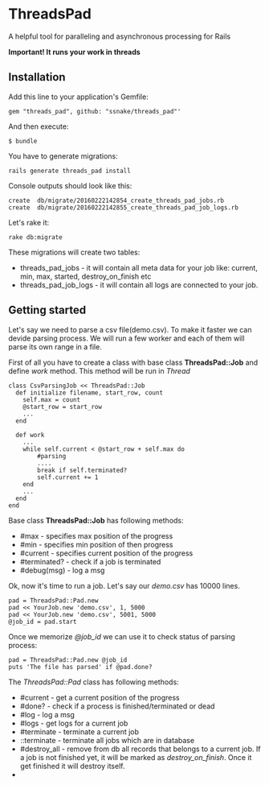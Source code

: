 # ThreadsPad

A helpful tool for paralleling and asynchronous processing for Rails

**Important! It runs your work in threads**

## Installation


Add this line to your application's Gemfile:

    gem "threads_pad", github: "ssnake/threads_pad"'

And then execute:

    $ bundle

You have to generate migrations:

    rails generate threads_pad install

Console outputs should look like this:
    
    create  db/migrate/20160222142854_create_threads_pad_jobs.rb
    create  db/migrate/20160222142855_create_threads_pad_job_logs.rb

Let's rake it:

    rake db:migrate


These migrations will create two tables:

* threads_pad_jobs - it will contain all meta data for your job like: current, min, max, started, destroy_on_finish etc
* threads_pad_job_logs - it will contain all logs are connected to your job.


## Getting started

Let's say we need to parse a csv file(demo.csv). To make it faster we can devide parsing process. We will run a few worker and each of them will parse its own range in a file.

First of all you have to create a class with base class **ThreadsPad::Job**  and define *work* method. This method will be run in *Thread*

    class CsvParsingJob << ThreadsPad::Job
      def initialize filename, start_row, count
        self.max = count
        @start_row = start_row
        ...
      end
      
      def work
        ...
        while self.current < @start_row + self.max do
            #parsing
            ....
            break if self.terminated?
            self.current += 1
        end
        ...
      end
    end
    
Base class **ThreadsPad::Job** has following methods:

* #max - specifies max position of the progress 
* #min - specifies min position of then progress 
* #current - specifies current position of the progress 
* #terminated? - check if a job is terminated
* #debug(msg) - log a msg

Ok, now it's time to run a job. Let's say our *demo.csv* has 10000 lines.

    pad = ThreadsPad::Pad.new
    pad << YourJob.new 'demo.csv', 1, 5000
    pad << YourJob.new 'demo.csv', 5001, 5000
    @job_id = pad.start


Once we memorize *@job_id* we can use it to check status of parsing process:

    pad = ThreadsPad::Pad.new @job_id
    puts 'The file has parsed' if @pad.done?
    
The *ThreadsPad::Pad* class has following methods:

* #current - get a current position of the progress 
* #done? - check if a process is finished/terminated or dead
* #log - log a msg
* #logs - get logs for a current job
* #terminate - terminate a current job
* ::terminate - terminate all jobs which are in database
* #destroy_all - remove from db all records that belongs to a current job. If a job is not finished yet, it will be marked as *destroy_on_finish*. Once it get finished it will destroy itself.
* 
    
